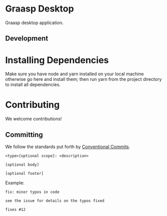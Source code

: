 # Graasp Desktop
Graasp desktop application.

## Development ##

# Installing Dependencies #

Make sure you have node and yarn installed on your local machine otherwise go here and install them; then run yarn from the project directory to install all dependencies.

# Contributing #

We welcome contributions!

## Committing ##

We follow the standards put forth by [Conventional Commits](https://www.conventionalcommits.org/en/v1.0.0-beta.2/).

```
<type>[optional scope]: <description>

[optional body]

[optional footer]
```

Example:

```
fix: minor typos in code

see the issue for details on the typos fixed

fixes #12
```
